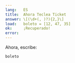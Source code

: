 ```yaml
---
lang:   ES
title:  Ahora Teclea Ticket
answer: \[(\d+(, )?){2,}\]
load:   boleto = [12, 47, 35]
ok:     ¡Recuperado!
error:  
---
```


Ahora, escribe:

    boleto
